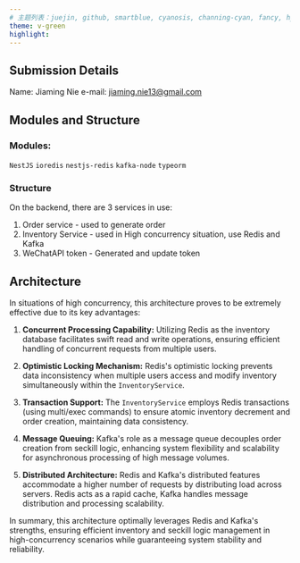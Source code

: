 ```yaml
---
# 主题列表：juejin, github, smartblue, cyanosis, channing-cyan, fancy, hydrogen, condensed-night-purple, greenwillow, v-green
theme: v-green
highlight:
---
```


## Submission Details
Name: Jiaming Nie
e-mail: jiaming.nie13@gmail.com

## Modules and Structure

### Modules:
`NestJS`
`ioredis`
`nestjs-redis`
`kafka-node`
`typeorm`

### Structure

On the backend, there are 3 services in use:

1. Order service - used to generate order
2. Inventory Service - used in High concurrency situation, use Redis and Kafka 
3. WeChatAPI token - Generated and update token 



## Architecture 

In situations of high concurrency, this architecture proves to be extremely effective due to its key advantages:

1. **Concurrent Processing Capability:** Utilizing Redis as the inventory database facilitates swift read and write operations, ensuring efficient handling of concurrent requests from multiple users.

2. **Optimistic Locking Mechanism:** Redis's optimistic locking prevents data inconsistency when multiple users access and modify inventory simultaneously within the `InventoryService`.

3. **Transaction Support:** The `InventoryService` employs Redis transactions (using multi/exec commands) to ensure atomic inventory decrement and order creation, maintaining data consistency.

4. **Message Queuing:** Kafka's role as a message queue decouples order creation from seckill logic, enhancing system flexibility and scalability for asynchronous processing of high message volumes.

5. **Distributed Architecture:** Redis and Kafka's distributed features accommodate a higher number of requests by distributing load across servers. Redis acts as a rapid cache, Kafka handles message distribution and processing scalability.

In summary, this architecture optimally leverages Redis and Kafka's strengths, ensuring efficient inventory and seckill logic management in high-concurrency scenarios while guaranteeing system stability and reliability.